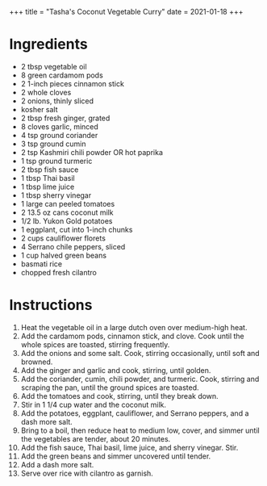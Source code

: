 +++
title = "Tasha's Coconut Vegetable Curry"
date = 2021-01-18
+++
# Ingredients

-   2 tbsp vegetable oil
-   8 green cardamom pods
-   2 1-inch pieces cinnamon stick
-   2 whole cloves
-   2 onions, thinly sliced
-   kosher salt
-   2 tbsp fresh ginger, grated
-   8 cloves garlic, minced
-   4 tsp ground coriander
-   3 tsp ground cumin
-   2 tsp Kashmiri chili powder OR hot paprika
-   1 tsp ground turmeric
-   2 tbsp fish sauce
-   1 tbsp Thai basil
-   1 tbsp lime juice
-   1 tbsp sherry vinegar
-   1 large can peeled tomatoes
-   2 13.5 oz cans coconut milk
-   1/2 lb. Yukon Gold potatoes
-   1 eggplant, cut into 1-inch chunks
-   2 cups cauliflower florets
-   4 Serrano chile peppers, sliced
-   1 cup halved green beans
-   basmati rice
-   chopped fresh cilantro

# Instructions

1. Heat the vegetable oil in a large dutch oven over medium-high heat.
2. Add the cardamom pods, cinnamon stick, and clove. Cook until the whole spices are toasted, stirring frequently.
3. Add the onions and some salt. Cook, stirring occasionally, until soft and browned.
4. Add the ginger and garlic and cook, stirring, until golden.
5. Add the coriander, cumin, chili powder, and turmeric. Cook, stirring and scraping the pan, until the ground spices are toasted.
6. Add the tomatoes and cook, stirring, until they break down.
7. Stir in 1 1/4 cup water and the coconut milk.
8. Add the potatoes, eggplant, cauliflower, and Serrano peppers, and a dash more salt.
9. Bring to a boil, then reduce heat to medium low, cover, and simmer until the vegetables are tender, about 20 minutes.
10. Add the fish sauce, Thai basil, lime juice, and sherry vinegar. Stir.
11. Add the green beans and simmer uncovered until tender.
12. Add a dash more salt.
13. Serve over rice with cilantro as garnish.
